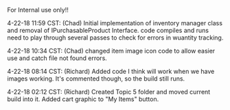 For Internal use only!!


4-22-18 11:59 CST: (Chad) Initial implementation of inventory manager class and removal of IPurchasableProduct Interface. code compiles and runs need to play through several passes to check for errors in wuantity tracking.


4-22-18 10:34 CST: (Chad) changed item image icon code to allow easier use and catch file not found errors.


4-22-18 08:14 CST: (Richard) Added code I think will work when we have images working. It's commented though, so the build still runs.

4-22-18 02:12 CST: (Richard) Created Topic 5 folder and moved current build into it. Added cart graphic to "My Items" button.
